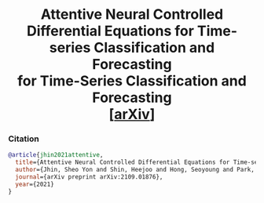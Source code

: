 <h1 align='center'> Attentive Neural Controlled Differential Equations for Time-series Classification and Forecasting<br>
    for Time-Series Classification and Forecasting<br>
    [<a href="https://arxiv.org/abs/2109.01876">arXiv</a>] </h1>


### Citation
```bibtex
@article{jhin2021attentive,
  title={Attentive Neural Controlled Differential Equations for Time-series Classification and Forecasting},
  author={Jhin, Sheo Yon and Shin, Heejoo and Hong, Seoyoung and Park, Solhee and Park, Noseong},
  journal={arXiv preprint arXiv:2109.01876},
  year={2021}
}
```
